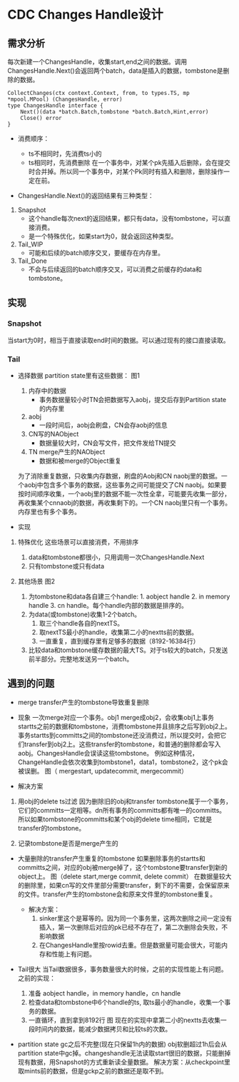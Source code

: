 # CDC Changes Handle设计

## 需求分析

每次新建一个ChangesHandle，收集start,end之间的数据。调用ChangesHandle.Next()会返回两个batch，data是插入的数据，tombstone是删除的数据。
```
CollectChanges(ctx context.Context, from, to types.TS, mp *mpool.MPool) (ChangesHandle, error)
type ChangesHandle interface {
    Next()(data *batch.Batch,tombstone *batch.Batch,Hint,error)
    Close() error
}
```
* 消费顺序：
    * ts不相同时，先消费ts小的
    * ts相同时，先消费删除
      在一个事务中，对某个pk先插入后删除，会在提交时合并掉。所以同一个事务中，对某个Pk同时有插入和删除，删除操作一定在前。

* ChangesHandle.Next()的返回结果有三种类型：

1. Snapshot
    * 这个handle每次next的返回结果，都只有data，没有tombstone，可以直接消费。
    * 是一个特殊优化，如果start为0，就会返回这种类型。
2. Tail_WIP
    * 可能和后续的batch顺序交叉，要缓存在内存里。
3. Tail_Done
    * 不会与后续返回的batch顺序交叉，可以消费之前缓存的data和tombstone。

## 实现

### Snapshot

当start为0时，相当于直接读取end时间的数据。可以通过现有的接口直接读取。

### Tail

* 选择数据
    partition state里有这些数据：
    图1
    1. 内存中的数据
        * 事务数据量较小时TN会把数据写入aobj，提交后存到Partition state的内存里
    1. aobj
        * 一段时间后，aobj会刷盘，CN会存aobj的信息
    2. CN写的NAObject
        * 数据量较大时，CN会写文件，把文件发给TN提交
    3. TN merge产生的NAObject
        * 数据和被merge的Object重复
    
    为了消除重复数据，只收集内存数据，刷盘的Aobj和CN naobj里的数据。一个aobj中包含多个事务的数据，这些事务之间可能提交了CN naobj。如果要按时间顺序收集，一个aobj里的数据不能一次性全拿，可能要先收集一部分，再收集某个cnnaobj的数据，再收集剩下的。一个CN naobj里只有一个事务。内存里也有多个事务。

* 实现
1. 特殊优化
    这些场景可以直接消费，不用排序
    1. data和tombstone都很小，只用调用一次ChangesHandle.Next
    2. 只有tombstone或只有data

2. 其他场景
    图2
    1. 为tombstone和data各自建三个handle: 1. aobject handle 2. in memory handle 3. cn handle。每个handle内部的数据是排序的。
    2. 为data(或tombstone)收集1-2个batch。
        1. 取三个handle各自的nextTS。
        2. 取nextTS最小的handle，收集第二小的nextts前的数据。
        3. 一直重复，直到缓存里有足够多的数据（8192-16384行）
    3. 比较data和tombstone缓存数据的最大TS。对于ts较大的batch，只发送前半部分。完整地发送另一个batch。

## 遇到的问题

* merge transfer产生的tombstone导致重复删除
 * 现象
   一次merge对应一个事务。obj1 merge成obj2，会收集obj1上事务startts之前的数据和tombstone，消费tombstone并且排序之后写到obj2上。事务startts到committs之间的tombstone还没消费过，所以提交时，会把它们transfer到obj2上。这些transfer的tombstone，和普通的删除都会写入aobj。ChangesHandle会误读这些tombstone。
 例如这种情况，ChangeHandle会依次收集到tombstone1，data1，tombstone2，这个pk会被误删。
 图（ mergestart, updatecommit, mergecommit）

 * 解决方案 
 1. 用obj的delete ts过滤
   因为删除旧的obj和transfer tombstone属于一个事务，它们的committs一定相等。dn所有事务的committs都有唯一的committs。
   所以如果tombstone的committs和某个obj的delete time相同，它就是transfer的tombstone。

 2. 记录tombstone是否是merge产生的
 
* 大量删除的transfer产生重复的tombstone
    如果删除事务的startts和committs之间，对应的obj被merge掉了，这个tombstone要transfer到新的object上。
    图（delete start,merge commit, delete commit）
    在数据量较大的删除里，如果cn写的文件里部分需要transfer，剩下的不需要，会保留原来的文件。transfer产生的tombstone会和原来文件里的tombstone重复。

    * 解决方案：
        1. sinker里这个是幂等的。因为同一个事务里，这两次删除之间一定没有插入，第一次删除后对应的pk已经不存在了，第二次删除会失败，不影响数据
        2. 在ChangesHandle里按rowid去重。但是数据量可能会很大，可能内存和性能上有问题。

* Tail很大
    当Tail数据很多，事务数量很大的时候，之前的实现性能上有问题。
    之前的实现：
    1. 准备 aobject handle，in memory handle，cn handle
    2. 检查data和tombstone中6个handle的ts, 取ts最小的handle，收集一个事务的数据。
    3. 一直循环，直到拿到8192行
    图
    现在的实现中拿第二小的nextts去收集一段时间内的数据，能减少数据拷贝和比较ts的次数。

* partition state gc之后不完整(现在只保留1h内的数据)
    obj软删超过1h后会从partition state中gc掉。changeshandle无法读取start很旧的数据，只能删掉现有数据，用Snapshot的方式重新读全量数据。
    解决方案：从checkpoint里取mints前的数据，但是gckp之前的数据还是取不到。
 

